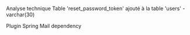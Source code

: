 Analyse technique 
Table
'reset_password_token' ajouté à la table 'users' - varchar(30)

Plugin
Spring Mail dependency